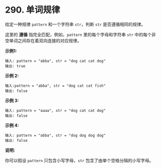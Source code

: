 # 290. 单词规律

给定一种规律 `pattern` 和一个字符串 `str`，判断 `str` 是否遵循相同的规律。

这里的 **遵循** 指完全匹配，例如，`pattern` 里的每个字母和字符串 `str` 中的每个非空单词之间存在着双向连接的对应规律。

**示例1:**

```()
输入: pattern = "abba", str = "dog cat cat dog"
输出: true
```

**示例 2:**

```()
输入:pattern = "abba", str = "dog cat cat fish"
输出: false
```

**示例 3:**

```()
输入: pattern = "aaaa", str = "dog cat cat dog"
输出: false
```

**示例 4:**

```()
输入: pattern = "abba", str = "dog dog dog dog"
输出: false
```

**说明:**

你可以假设 `pattern` 只包含小写字母，`str` 包含了由单个空格分隔的小写字母。
